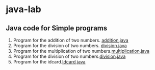 # java-lab
## Java code for Simple programs 
1. Program for the addition of two numbers. [addition.java](https://github.com/keerthi3119/java-lab/blob/main/addition.java)
2. Program for the division of two numbers. [division.java](https://github.com/keerthi3119/java-lab/blob/main/division.java) 
3. Program for the multiplication of two numbers.[multiplication.java](https://github.com/keerthi3119/java-lab/blob/main/multiplication.java)
4. Program for the division of two numbers.[division.java](https://github.com/keerthi3119/java-lab/blob/main/division.java)
5. Program for the idcard.[Idcard.java](https://github.com/keerthi3119/java-lab/blob/main/Idcard.java)
